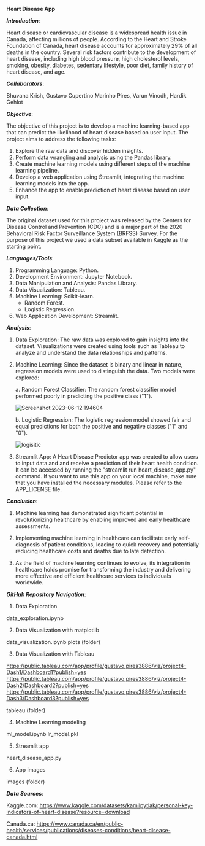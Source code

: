 ****Heart Disease App****

***Introduction***:

Heart disease or cardiovascular disease is a widespread health issue in Canada, affecting millions of people. According to the Heart and Stroke Foundation of Canada, heart disease accounts for approximately 29% of all deaths in the country. Several risk factors contribute to the development of heart disease, including high blood pressure, high cholesterol levels, smoking, obesity, diabetes, sedentary lifestyle, poor diet, family history of heart disease, and age.

***Collaborators***:  

Bhuvana Krish, Gustavo Cupertino Marinho Pires, Varun Vinodh, Hardik Gehlot


***Objective***:

The objective of this project is to develop a machine learning-based app that can predict the likelihood of heart disease based on user input. The project aims to address the following tasks:

1. Explore the raw data and discover hidden insights.
2. Perform data wrangling and analysis using the Pandas library.
3. Create machine learning models using different steps of the machine learning pipeline.
4. Develop a web application using Streamlit, integrating the machine learning models into the app.
5. Enhance the app to enable prediction of heart disease based on user input.


***Data Collection***:

The original dataset used for this project was released by the Centers for Disease Control and Prevention (CDC) and is a major part of the 2020 Behavioral Risk Factor Surveillance System (BRFSS) Survey. For the purpose of this project we used a data subset available in Kaggle as the starting point. 


***Languages/Tools***:

1. Programming Language: Python.
2. Development Environment: Jupyter Notebook.
3. Data Manipulation and Analysis: Pandas Library.
4. Data Visualization: Tableau.
5. Machine Learning: Scikit-learn.
   - Random Forest.
   - Logistic Regression.
6. Web Application Development: Streamlit.


***Analysis***:

1. Data Exploration:
The raw data was explored to gain insights into the dataset. Visualizations were created using tools such as Tableau to analyze and understand the data relationships and patterns.

2. Machine Learning:
Since the dataset is binary and linear in nature, regression models were used to distinguish the data. Two models were explored:

   a. Random Forest Classifier:
      The random forest classifier model performed poorly in predicting the positive class ("1").
      
      ![Screenshot 2023-06-12 194604](https://github.com/gustavo-cupertino/project-4-group-6/assets/120690578/46ad1142-89a2-4f1f-b1ed-a5a31b29288d)


   b. Logistic Regression:
      The logistic regression model showed fair and equal predictions for both the positive and negative classes ("1" and "0").
      
     ![logisitic](https://github.com/gustavo-cupertino/project-4-group-6/assets/120690578/8cfea5d5-dc0f-4eec-99bb-bd2eeeaa63e7)


3. Streamlit App:
A Heart Disease Predictor app was created to allow users to input data and and receive a prediction of their heart health condition. It can be accessed by running the "streamlit run heart_disease_app.py" command.  If you want to use this app on your local machine, make sure that you have installed the necessary modules. Please refer to the APP_LICENSE file. 


***Conclusion***:

1. Machine learning has demonstrated significant potential in revolutionizing healthcare by enabling improved and early healthcare assessments.

2. Implementing machine learning in healthcare can facilitate early self-diagnosis of patient conditions, leading to quick recovery and potentially reducing healthcare costs and deaths due to late detection.

3. As the field of machine learning continues to evolve, its integration in healthcare holds promise for transforming the industry and delivering more effective and efficient healthcare services to individuals worldwide.


***GitHub Repository Navigation***:

1. Data Exploration

data_exploration.ipynb

2. Data Visualization with matplotlib

data_visualization.ipynb
plots (folder)

3. Data Visualization with Tableau

https://public.tableau.com/app/profile/gustavo.pires3886/viz/project4-Dash1/Dashboard1?publish=yes
https://public.tableau.com/app/profile/gustavo.pires3886/viz/project4-Dash2/Dashboard2?publish=yes
https://public.tableau.com/app/profile/gustavo.pires3886/viz/project4-Dash3/Dashboard3?publish=yes

tableau (folder)

4. Machine Learning modeling 

ml_model.ipynb
lr_model.pkl

5. Streamlit app
 
heart_disease_app.py

6. App images

images (folder)


***Data Sources***:

Kaggle.com: https://www.kaggle.com/datasets/kamilpytlak/personal-key-indicators-of-heart-disease?resource=download

Canada.ca: https://www.canada.ca/en/public-health/services/publications/diseases-conditions/heart-disease-canada.html
